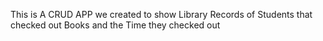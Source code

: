 This is A CRUD APP we created to show Library Records of Students that checked out Books and the Time they checked out
